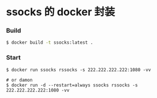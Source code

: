 # ssocks 的 docker 封装

### Build
``` bash
$ docker build -t ssocks:latest .
```

### Start
```
$ docker run ssocks rssocks -s 222.222.222.222:1080 -vv

# or damon
$ docker run -d --restart=always ssocks rssocks -s 222.222.222.222:1080 -vv
```